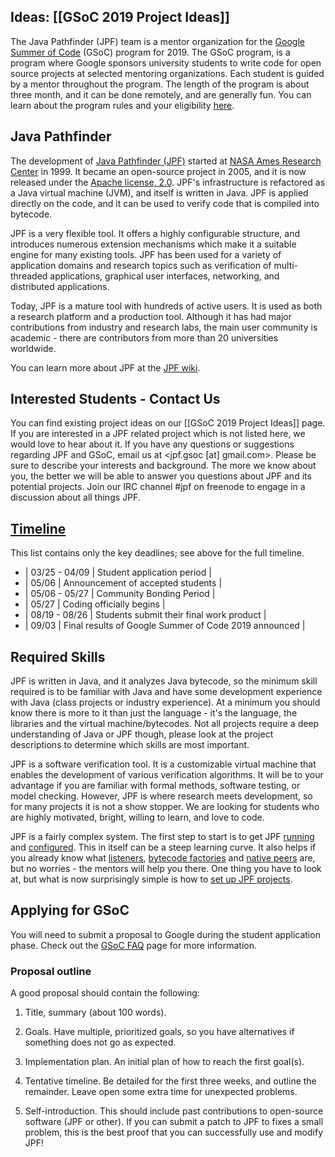 ## Ideas: [[GSoC 2019 Project Ideas]]

The Java Pathfinder (JPF) team is a mentor organization for the [Google Summer of Code](https://developers.google.com/open-source/gsoc/.md) (GSoC) program for 2019. The GSoC program, is a program where Google sponsors university students to write code for open source projects at selected mentoring organizations. Each student is guided by a mentor throughout the program. The length of the program is about three month, and it can be done remotely, and are generally fun. You can learn about the program rules and your eligibility [here](https://summerofcode.withgoogle.com/rules/.md).

## Java Pathfinder ##

The development of [Java Pathfinder (JPF)](https://github.com/javapathfinder/jpf-core/wiki.md)  started at [NASA Ames Research Center](http://www.nasa.gov/centers/ames/home/index.html.md) in 1999. It became an open-source project in 2005, and it is now released under the [Apache license, 2.0](http://www.apache.org/licenses/license-2.0.md). JPF's infrastructure is refactored as a Java virtual machine (JVM), and itself is written in Java. JPF is applied directly on the code, and it can be used to verify code that is compiled into bytecode.

JPF is a very flexible tool. It offers a highly configurable structure, and introduces numerous extension mechanisms which make it a suitable engine for many existing tools. JPF has been used for a variety of application domains and research topics such as verification of multi-threaded applications, graphical user interfaces, networking, and distributed applications. 

Today, JPF is a mature tool with hundreds of active users. It is used as both a research platform and a production tool. Although it has had major contributions from industry and research labs, the main user community is academic - there are contributors from more than 20 universities worldwide.

You can learn more about JPF at the [JPF wiki](https://github.com/javapathfinder/jpf-core/wiki.md).

## Interested Students - Contact Us ##

You can find existing project ideas on our [[GSoC 2019 Project Ideas]] page. If you are interested in a JPF related project which is not listed here, we would love to hear about it. If you have any questions or suggestions regarding JPF and GSoC, email us at \<jpf.gsoc [at] gmail.com\>. Please be sure to describe your interests and background. The more we know about you, the better we will be able to answer you questions about JPF and its potential projects. Join our IRC channel #jpf on freenode to engage in a discussion about all things JPF.

## [Timeline](https://summerofcode.withgoogle.com/how-it-works/#timeline.md) ##

This list contains only the key deadlines; see above for the full timeline.

* | 03/25 - 04/09 | Student application period |
* | 05/06 | Announcement of accepted students |
* | 05/06 - 05/27 | Community Bonding Period |
* | 05/27 | Coding officially begins |
* | 08/19 - 08/26 | Students submit their final work product |
* | 09/03 | Final results of Google Summer of Code 2019 announced |

## Required Skills ##

JPF is written in Java, and it analyzes Java bytecode, so the minimum skill required is to be familiar with Java and have some development experience with Java (class projects or industry experience). At a minimum you should know there is more to it than just the language - it's the language, the libraries and the virtual machine/bytecodes. Not all projects require a deep understanding of Java or JPF though, please look at the project descriptions to determine which skills are most important.

JPF is a software verification tool. It is a customizable virtual machine that enables the development of various verification algorithms. It will be to your advantage if you are familiar with formal methods, software testing, or model checking. However, JPF is where research meets development, so for many projects it is not a show stopper. We are looking for students who are highly motivated, bright, willing to learn, and love to code.

JPF is a fairly complex system. The first step to start is to get JPF [running](running-jpf.md) and [configured](configuring-jpf.md). This in itself can be a steep learning curve. It also helps if you already know what [listeners](listeners.md), [bytecode factories](bytecode-factories.md) and [native peers](model-java-interface.md) are, but no worries - the mentors will help you there. One thing you have to look at, but what is now surprisingly simple is how to [set up JPF projects](create_project.md).

## Applying for GSoC ##

You will need to submit a proposal to Google during the student application phase. Check out the [GSoC FAQ](https://developers.google.com/open-source/gsoc/faq.md) page for more information. 

### Proposal outline

A good proposal should contain the following:

1. Title, summary (about 100 words).

2. Goals. Have multiple, prioritized goals, so you have alternatives if something does not go as expected.

3. Implementation plan. An initial plan of how to reach the first goal(s).

4. Tentative timeline. Be detailed for the first three weeks, and outline the remainder. Leave open some extra time for unexpected problems.

5. Self-introduction. This should include past contributions to open-source software (JPF or other). If you can submit a patch to JPF to fixes a small problem, this is the best proof that you can successfully use and modify JPF!
